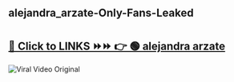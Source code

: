 
 ## alejandra_arzate-Only-Fans-Leaked

# <h2><a href="https://clipsfans.com/alejandra_arzate&ref=git">🔗 Click to LINKS ⏩⏩ 👉 🟢 alejandra arzate </a></h2>

<a href="https://clipsfans.com/alejandra_arzate&ref=git" rel="nofollow" data-target="animated-image.originalLink"><img src="https://i.ibb.co.com/xMMVF88/686577567.gif" alt="Viral Video Original" style="max-width: 100%; display: inline-block;" data-target="animated-image.originalImage"></a>
